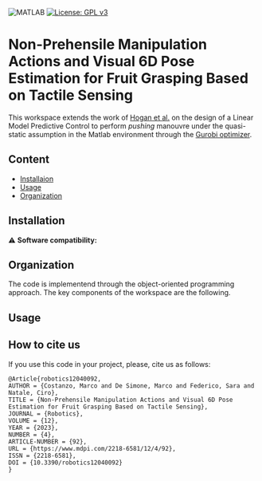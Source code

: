 ![MATLAB](https://img.shields.io/badge/MATLAB-R2018b-blue.svg)
[![License: GPL v3](https://img.shields.io/badge/License-GPL%20v3-blue.svg)](https://www.gnu.org/licenses/gpl-3.0)

# Non-Prehensile Manipulation Actions and Visual 6D Pose Estimation for Fruit Grasping Based on Tactile Sensing
This workspace extends the work of [Hogan et al.]() on the design of a Linear Model Predictive Control to perform _pushing_ manouvre under the quasi-static assumption in the Matlab environment through the [Gurobi optimizer](https://www.gurobi.com/).

## Content
- [Installaion](#installation)
- [Usage](#usage)
- [Organization](#organization)

## Installation
⚠️ **Software compatibility:** 

## Organization
The code is implementend through the object-oriented programming approach. The key components of the workspace are the following.
 

## Usage


## How to cite us
If you use this code in your project, please, cite us as follows:
```
@Article{robotics12040092,
AUTHOR = {Costanzo, Marco and De Simone, Marco and Federico, Sara and Natale, Ciro},
TITLE = {Non-Prehensile Manipulation Actions and Visual 6D Pose Estimation for Fruit Grasping Based on Tactile Sensing},
JOURNAL = {Robotics},
VOLUME = {12},
YEAR = {2023},
NUMBER = {4},
ARTICLE-NUMBER = {92},
URL = {https://www.mdpi.com/2218-6581/12/4/92},
ISSN = {2218-6581},
DOI = {10.3390/robotics12040092}
}
```
